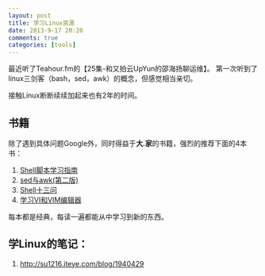 ```yaml
---
layout: post
title: 学习Linux资源
date: 2013-9-17 20:20
comments: true
categories: [tools]
---
```


最近听了Teahour.fm的【25集-和又拍云UpYun的邵海扬聊运维】。
第一次听到了linux三剑客（bash，sed，awk）的概念，但感觉相当亲切。

接触Linux断断续续加起来也有2年的时间。

## 书籍

除了遇到具体问题Google外，同时得益于**大.家**的书籍，强烈的推荐下面的4本书：

1. [Shell脚本学习指南](http://ishare.iask.sina.com.cn/f/6583779.html?sudaref=www.google.com.hk&retcode=0)
2. [sed与awk(第二版)](http://ishare.iask.sina.com.cn/f/34795493.html)
3. [Shell十三问](http://ishare.iask.sina.com.cn/f/36958866.html)
4. [学习VI和VIM编辑器](http://ishare.iask.sina.com.cn/f/36069683.html)

每本都是经典，每读一遍都能从中学习到新的东西。

## 学Linux的笔记：

1. <http://su1216.iteye.com/blog/1940429>

